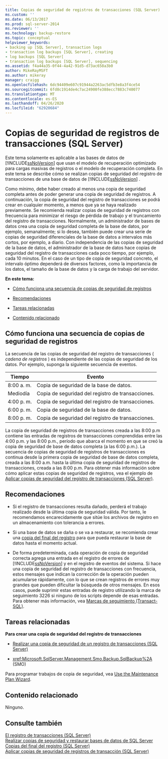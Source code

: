 ```yaml
---
title: Copias de seguridad de registros de transacciones (SQL Server) | Microsoft Docs
ms.custom: ''
ms.date: 06/13/2017
ms.prod: sql-server-2014
ms.reviewer: ''
ms.technology: backup-restore
ms.topic: conceptual
helpviewer_keywords:
- backing up [SQL Server], transaction logs
- transaction log backups [SQL Server], creating
- log backups [SQL Server[
- transaction log backups [SQL Server], sequencing
ms.assetid: f4a44a35-0f44-4a42-91d5-d73ac658a3b0
author: MikeRayMSFT
ms.author: mikeray
manager: craigg
ms.openlocfilehash: 6dc94409e607c91944a2263ac5dfb3e8a3f4ce54
ms.sourcegitcommit: 6fd8c1914de4c7ac24900fe388ecc7883c740077
ms.translationtype: MT
ms.contentlocale: es-ES
ms.lasthandoff: 04/26/2020
ms.locfileid: "62920684"
---
```

# <a name="transaction-log-backups-sql-server"></a>Copias de seguridad de registros de transacciones (SQL Server)
  Este tema solamente es aplicable a las bases de datos de [!INCLUDE[ssNoVersion](../../includes/ssnoversion-md.md)] que usan el modelo de recuperación optimizado para cargas masivas de registros o el modelo de recuperación completa. En este tema se describe cómo se realizan copias de seguridad del registro de transacciones de una base de datos de [!INCLUDE[ssNoVersion](../../includes/ssnoversion-md.md)] .  
  
 Como mínimo, debe haber creado al menos una copia de seguridad completa antes de poder generar una copia de seguridad de registros. A continuación, la copia de seguridad del registro de transacciones se podrá crear en cualquier momento, a menos que ya se haya realizado previamente. Se recomienda realizar copias de seguridad de registros con frecuencia para minimizar el riesgo de pérdida de trabajo y el truncamiento del registro de transacciones. Normalmente, un administrador de bases de datos crea una copia de seguridad completa de la base de datos, por ejemplo, semanalmente; si lo desea, también puede crear una serie de copias de seguridad diferenciales de la base de datos a intervalos más cortos, por ejemplo, a diario. Con independencia de las copias de seguridad de la base de datos, el administrador de la base de datos hace copias de seguridad del registro de transacciones cada poco tiempo, por ejemplo, cada 10 minutos. En el caso de un tipo de copia de seguridad concreto, el intervalo óptimo dependerá de diversos factores, como la importancia de los datos, el tamaño de la base de datos y la carga de trabajo del servidor.  
  
 **En este tema:**  
  
-   [Cómo funciona una secuencia de copias de seguridad de registros](#LogBackupSequence)  
  
-   [Recomendaciones](#Recommendations)  
  
-   [Tareas relacionadas](#RelatedTasks)  
  
-   [Contenido relacionado](#RelatedContent)  
  
##  <a name="how-a-sequence-of-log-backups-works"></a><a name="LogBackupSequence"></a>Cómo funciona una secuencia de copias de seguridad de registros  
 La secuencia de las copias de seguridad del registro de transacciones ( *cadena de registros* ) es independiente de las copias de seguridad de los datos. Por ejemplo, suponga la siguiente secuencia de eventos.  
  
|Tiempo|Evento|  
|----------|-----------|  
|8:00 a. m.|Copia de seguridad de la base de datos.|  
|Mediodía|Copia de seguridad del registro de transacciones.|  
|4:00 p. m.|Copia de seguridad del registro de transacciones.|  
|6:00 p. m.|Copia de seguridad de la base de datos.|  
|8:00 p. m.|Copia de seguridad del registro de transacciones.|  
  
 La copia de seguridad de registros de transacciones creada a las 8:00 p.m contiene las entradas de registros de transacciones comprendidas entre las 4:00 p.m. y las 8:00 p.m., período que abarca el momento en que se creó la copia de seguridad de base de datos completa (a las 6:00 p.m.). La secuencia de copias de seguridad de registros de transacciones es continua desde la primera copia de seguridad de base de datos completa, creada a las 8:00 a.m. hasta la última copia de seguridad de registros de transacciones, creada a las 8:00 p.m. Para obtener más información sobre cómo aplicar estas copias de seguridad de registros, vea el ejemplo de [Aplicar copias de seguridad del registro de transacciones &#40;SQL Server&#41;](transaction-log-backups-sql-server.md).  
  
##  <a name="recommendations"></a><a name="Recommendations"></a> Recomendaciones  
  
-   Si el registro de transacciones resulta dañado, perderá el trabajo realizado desde la última copia de seguridad válida. Por tanto, le recomendamos encarecidamente que sitúe los archivos de registro en un almacenamiento con tolerancia a errores.  
  
-   Si una base de datos se daña o se va a restaurar, se recomienda crear una [copia del final del registro](tail-log-backups-sql-server.md) para que pueda restaurar la base de datos hasta el momento actual.  
  
-   De forma predeterminada, cada operación de copia de seguridad correcta agrega una entrada en el registro de errores de [!INCLUDE[ssNoVersion](../../includes/ssnoversion-md.md)] y en el registro de eventos del sistema. Si hace una copia de seguridad del registro de transacciones con frecuencia, estos mensajes que indican la corrección de la operación pueden acumularse rápidamente, con lo que se crean registros de errores muy grandes que pueden dificultar la búsqueda de otros mensajes. En esos casos, puede suprimir estas entradas de registro utilizando la marca de seguimiento 3226 si ninguno de los scripts depende de esas entradas. Para obtener más información, vea [Marcas de seguimiento &#40;Transact-SQL&#41;](/sql/t-sql/database-console-commands/dbcc-traceon-trace-flags-transact-sql).  
  
##  <a name="related-tasks"></a><a name="RelatedTasks"></a> Tareas relacionadas  
 **Para crear una copia de seguridad del registro de transacciones**  
  
-   [Realizar una copia de seguridad de un registro de transacciones &#40;SQL Server&#41;](back-up-a-transaction-log-sql-server.md)  
  
-   <xref:Microsoft.SqlServer.Management.Smo.Backup.SqlBackup%2A> (SMO)  
  
 Para programar trabajos de copia de seguridad, vea [Use the Maintenance Plan Wizard](../maintenance-plans/use-the-maintenance-plan-wizard.md).  
  
##  <a name="related-content"></a><a name="RelatedContent"></a> Contenido relacionado  
 Ninguno.  
  
## <a name="see-also"></a>Consulte también  
 [El registro de transacciones &#40;SQL Server&#41;](../logs/the-transaction-log-sql-server.md)   
 [Realizar copias de seguridad y restaurar bases de datos de SQL Server](back-up-and-restore-of-sql-server-databases.md)   
 [Copias del final del registro &#40;SQL Server&#41;](tail-log-backups-sql-server.md)   
 [Aplicar copias de seguridad de registros de transacción &#40;SQL Server&#41;](transaction-log-backups-sql-server.md)  
  
  
